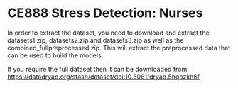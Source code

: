 # CE888 Stress Detection: Nurses

In order to extract the dataset, you need to download and extract the datasets1.zip, datasets2.zip and datasets3.zip as 
well as the combined_fullpreprocessed.zip. This will extract the preprocessed data that can be used to build the models.

If you require the full dataset then it can be downloaded from:
https://datadryad.org/stash/dataset/doi:10.5061/dryad.5hqbzkh6f


